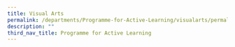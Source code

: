 ```yaml
---
title: Visual Arts
permalink: /departments/Programme-for-Active-Learning/visualarts/permalink/
description: ""
third_nav_title: Programme for Active Learning
---
```

